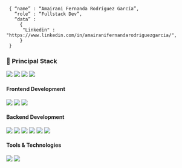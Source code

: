 <!--div style="text-align:center"><img src="./img/welcome.png" alt="background" style="width:70%; margin-left:auto; margin-right:auto; display: block; width:300px"/></div-->

```shell
 { “name” : “Amairani Fernanda Rodríguez García”,
   “role” : “Fullstack Dev”,
   “data” : 
     { 
      "Linkedin" : "https://www.linkedin.com/in/amairanifernandarodriguezgarcia/",       
     }
 }
```

<h3>
  🚀 Principal Stack
</h3> 
<p>
  <img src="https://img.shields.io/badge/HTML5-E34F26?style=for-the-badge&logo=html5&logoColor=white">
  <img src="https://img.shields.io/badge/CSS3-1572B6?style=for-the-badge&logo=css3&logoColor=white">
  <img src="https://img.shields.io/badge/JAVASCRIPT-yellow?style=for-the-badge&logo=javascript&logoColor=white">  
  <img src="https://img.shields.io/badge/.NET-5C2D91?style=for-the-badge&logo=.net&logoColor=white">
</p>  
<h4>Frontend Development</h4>
<p>
  <img src="https://img.shields.io/badge/HTML5-E34F26?style=for-the-badge&logo=html5&logoColor=white">
  <img src="https://img.shields.io/badge/CSS3-1572B6?style=for-the-badge&logo=css3&logoColor=white">
  <img src="https://img.shields.io/badge/JAVASCRIPT-yellow?style=for-the-badge&logo=javascript&logoColor=white">
</p>
<h4>Backend Development</h4>
<p>
  <img src="https://img.shields.io/badge/c%23-2d015d?style=for-the-badge&logo=c-sharp&logoColor=white">
  <img src="https://img.shields.io/badge/Node.js-339933?style=for-the-badge&logo=nodedotjs&logoColor=white">
  <img src="https://img.shields.io/badge/JAVA-white?style=for-the-badge&logo=java&logoColor=red">
  <img src="https://img.shields.io/badge/Android-green?style=for-the-badge&logo=android&logoColor=white">
  <img src="https://img.shields.io/badge/MySQL-005C84?style=for-the-badge&logo=mysql&logoColor=white">
  <img src="https://img.shields.io/badge/Microsoft_SQL_Server-CC2927?style=for-the-badge&logo=microsoft-sql-server&logoColor=white">

</p>
<h4>Tools & Technologies</h4>
<p>
  <img src="https://img.shields.io/badge/Tortoise_SVN-809BC8?style=for-the-badge&logo=Tortoise_SVN&logoColor=white">  
  <img src="https://img.shields.io/badge/Postman-FF6C37?style=for-the-badge&logo=Postman&logoColor=white">  
</p>
